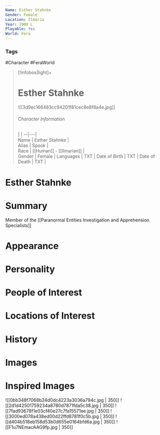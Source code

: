 ```yaml
---
Name: Esther Stahnke
Gender: Female
Location: Ilmaria
Year: 1900 L
Playable: Yes
World: Fera
---
```


### Tags
#Character #FeraWorld 

> [!infobox|light]+  
> # Esther Stahnke  
> ![[3d9ec166483cc94201f81cec8e8f8a4e.jpg]]
> ###### Character Information
>  |   |
> --|---|  
> Name | Esther Stahnke |  
> Alias | Spook |  
> Race | [[Human]] - [[Ilmarian]] |  
> Gender | Female |
> Languages | TXT |
> Date of Birth | TXT |
> Date of Death | TXT |

# Esther Stahnke

# Summary
Member of the [[Paranormal Entities Investigation and Apprehension Specialists]]
# Appearance

# Personality

# People of Interest

# Locations of Interest

# History

# Images

# Inspired Images
![[0bb348f7068b24d0dc4223a3036a794c.jpg | 350]]
![[2d1d42501759234a8780d7871fda5c38.jpg | 350]]
![[7fad93678f1e03cf40e27c7fa15571ee.jpg | 350]]
![[3000ed078a438ed00d22ffd8781f0c5b.jpg | 350]]
![[d404b518eb158d53b0d655e0164bfd6a.jpg | 350]]
![[F1u7NEmacAAG9fp.jpg | 350]]